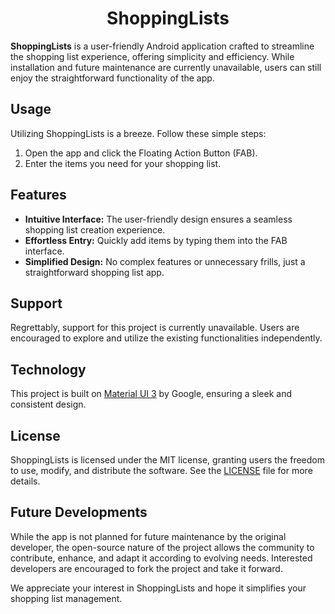 <div align="center"><h1>ShoppingLists</h1></div>

**ShoppingLists** is a user-friendly Android application crafted to streamline the shopping list experience, offering simplicity and efficiency. While installation and future maintenance are currently unavailable, users can still enjoy the straightforward functionality of the app.

## Usage
Utilizing ShoppingLists is a breeze. Follow these simple steps:
1. Open the app and click the Floating Action Button (FAB).
2. Enter the items you need for your shopping list.

## Features
- **Intuitive Interface:** The user-friendly design ensures a seamless shopping list creation experience.
- **Effortless Entry:** Quickly add items by typing them into the FAB interface.
- **Simplified Design:** No complex features or unnecessary frills, just a straightforward shopping list app.

## Support
Regrettably, support for this project is currently unavailable. Users are encouraged to explore and utilize the existing functionalities independently.

## Technology
This project is built on [Material UI 3](https://m3.material.io) by Google, ensuring a sleek and consistent design.

## License
ShoppingLists is licensed under the MIT license, granting users the freedom to use, modify, and distribute the software. See the [LICENSE](/LICENSE.txt) file for more details.

## Future Developments
While the app is not planned for future maintenance by the original developer, the open-source nature of the project allows the community to contribute, enhance, and adapt it according to evolving needs. Interested developers are encouraged to fork the project and take it forward.

We appreciate your interest in ShoppingLists and hope it simplifies your shopping list management.
